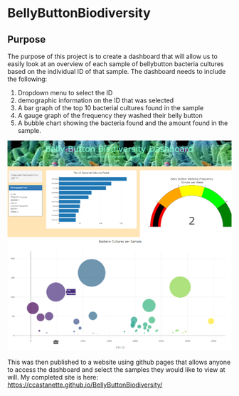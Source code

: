 # BellyButtonBiodiversity

## Purpose
The purpose of this project is to create a dashboard that will allow us to easily look at an overview of each sample of bellybutton bacteria cultures based on the individual ID of that sample. The dashboard needs to include the following:
1. Dropdown menu to select the ID
2. demographic information on the ID that was selected
3. A bar graph of the top 10 bacterial cultures found in the sample
4. A gauge graph of the frequency they washed their belly button
5. A bubble chart showing the bacteria found and the amount found in the sample.

![dashboard](https://github.com/ccastanette/BellyButtonBiodiversity/blob/master/static/images/whole.png)
![bubble](https://github.com/ccastanette/BellyButtonBiodiversity/blob/master/static/images/bubble.png)

This was then published to a website using github pages that allows anyone to access the dashboard and select the samples they would like to view at will. My completed site is here: https://ccastanette.github.io/BellyButtonBiodiversity/
